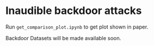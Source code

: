 # Inaudible backdoor attacks


Run `get_comparison_plot.ipynb` to get plot shown in paper.


Backdoor Datasets will be made available soon.

